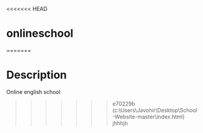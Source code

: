 <<<<<<< HEAD
# onlineschool
=======
# Description
Online english school


>>>>>>> e70229b (c:\Users\Javohir\Desktop\School-Website-master\index.html)
jhhhjh